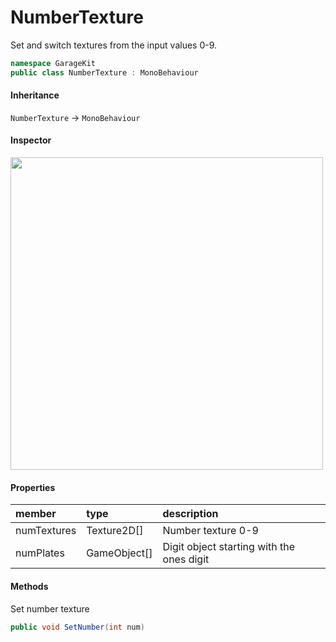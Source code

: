 # NumberTexture

Set and switch textures from the input values ​​0-9.

```csharp
namespace GarageKit
public class NumberTexture : MonoBehaviour
```

#### Inheritance

`NumberTexture` -> `MonoBehaviour`

#### Inspector

<img src="~/image/script_reference/numberexture_inspector.png" width="500px"/>

#### Properties

|member|type|description|
|:--|:--|:--|
|numTextures|Texture2D[]|Number texture 0-9|
|numPlates|GameObject[]|Digit object starting with the ones digit|

#### Methods

Set number texture
```csharp
public void SetNumber(int num)
```
